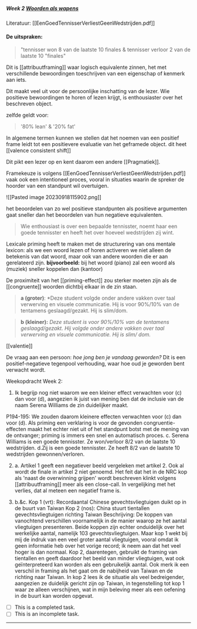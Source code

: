 
##### Week 2 [Woorden als wapens](file:///C:%5CUsers%5CJort%5CDocuments%5CLEIDEN%5CJNM-Premaster%5CVakken%5CWoorden%20als%20wapens)
Literatuur: [[EenGoedTennisserVerliestGeenWedstrijden.pdf]]

#### De uitspraken:
>"tennisser won 8 van de laatste 10 finales & tennisser verloor 2 van de laatste 10 "finales"

Dit is [[attribuutframing]] waar logisch equivalente zinnen, het met verschillende bewoordingen toeschrijven van een eigenschap of kenmerk aan iets.

Dit maakt veel uit voor de persoonlijke inschatting van de lezer.
Wie positieve bewoordingen te horen of lezen krijgt, is enthousiaster over het beschreven object.

zelfde geldt voor:
> '80% lean' & '20% fat'

In algemene termen kunnen we stellen dat het noemen van een positief frame leidt tot een positievere evaluatie van het geframede object. dit heet [[valence consistent shift]]

Dit pikt een lezer op en kent daarom een andere [[Pragmatiek]].

Framekeuze is volgens [[EenGoedTennisserVerliestGeenWedstrijden.pdf]] vaak ook een intentioneel proces, vooral in situaties waarin de spreker de hoorder van een standpunt wil overtuigen.

![[Pasted image 20230918115902.png]]

het beoordelen van zo wel positieve standpunten als positieve argumenten gaat sneller dan het beoordelen van hun negatieve equivalenten.

>Wie enthousiast is over een bepaalde tennisster, noemt haar een goede tennisster en heeft het over hoeveel wedstrijden zij wint.

Lexicale priming heeft te maken met de structurering van ons mentale lexicon: als we een woord lezen of horen activeren we niet alleen de betekenis van dat woord, maar ook van andere woorden die er aan gerelateerd zijn.
**bijvoorbeeld:** bij het woord (piano) zal een woord als (muziek) sneller koppelen dan (kantoor)

De proximiteit van het [[priming-effect]] zou sterker moeten zijn als de [[congruente]] woorden dichtbij elkaar in de zin staan.

>**a (groter)**: *Deze student volgde onder andere vakken over taal verwerving en visuele communicatie. Hij is voor 90%/10% van de tentamens geslaagd/gezakt. Hij is slim/dom.

>**b (kleiner):** *Deze student is voor 90%/10% van de tentamens geslaagd/gezakt. Hij volgde onder andere vakken over taal verwerving en visuele communicatie. Hij is slim/ dom.*

[[valentie]] 

De vraag aan een persoon:  *hoe jong ben je vandaag geworden?*
Dit is een positief-negatieve tegenpool verhouding, waar hoe oud je geworden bent verwacht wordt.

Weekopdracht Week 2:
1. Ik begrijp nog niet waarom we een kleiner effect verwachten voor (c) dan voor (d), aangezien ik juist van mening ben dat de inclusie van de naam Serena Williams de zin duidelijker maakt.

P194-195: We zouden daarom kleinere effecten verwachten voor (c) dan voor (d). Als priming een verklaring is voor de gevonden congruentie-effecten maakt het echter niet uit of het standpunt botst met de mening van de ontvanger; priming is immers een snel en automatisch proces. 
c. Serena Williams is een goede tennisster. Ze won/verloor 8/2 van de laatste 10 wedstrijden. 
d.Zij is een goede tennisster. Ze heeft 8/2 van de laatste 10 wedstrijden gewonnen/verloren.

2. a. Artikel 1 geeft een negatiever beeld vergeleken met artikel 2. Ook al wordt de finale in artikel 2 niet genoemd. Het feit dat het in de NRC kop als 'naast de overwinning grijpen' wordt beschreven klinkt volgens [[attribuutframing]] meer als een close-call. In vergelijking met het verlies, dat al meteen een negatief frame is.

2. b.&c. Kop 1 (vrt): Recordaantal Chinese gevechtsvliegtuigen duikt op in de buurt van Taiwan
Kop 2 (nos): China stuurt tientallen gevechtsvliegtuigen richting Taiwan
Beschrijving: De koppen van vanochtend verschillen voornamelijk in de manier waarop ze het aantal vliegtuigen presenteren. Beide koppen zijn echter onduidelijk over het werkelijke aantal, namelijk 103 gevechtsvliegtuigen. Maar kop 1 wekt bij mij de indruk van een veel groter aantal vliegtuigen, vooral omdat ik geen informatie heb over het vorige record; ik neem aan dat het veel hoger is dan normaal. Kop 2, daarentegen, gebruikt de framing van tientallen en geeft daardoor het beeld van minder vliegtuigen, wat ook geïnterpreteerd kan worden als een gebruikelijk aantal. 
Ook merk ik een verschil in framing als het gaat om de nabijheid van Taiwan en de richting naar Taiwan. In kop 2 lees ik de situatie als veel bedreigender, aangezien ze duidelijk gericht zijn op Taiwan, in tegenstelling tot kop 1 waar ze alleen verschijnen, wat in mijn beleving meer als een oefening in de buurt kan worden opgevat.




- [ ] This is a completed task. 
- [ ] This is an incomplete task.

---


